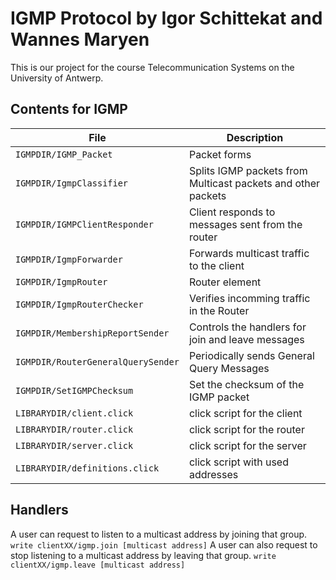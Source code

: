 IGMP Protocol by Igor Schittekat and Wannes Maryen
==================================================

This is our project for the course Telecommunication Systems on the University of Antwerp. 

Contents for IGMP
-----------------

File                                | Description
----------------------------------- | -------------------------------
`IGMPDIR/IGMP_Packet`               | Packet forms
`IGMPDIR/IgmpClassifier`            | Splits IGMP packets from Multicast packets and other packets
`IGMPDIR/IGMPClientResponder`       | Client responds to messages sent from the router
`IGMPDIR/IgmpForwarder`             | Forwards multicast traffic to the client
`IGMPDIR/IgmpRouter`                | Router element
`IGMPDIR/IgmpRouterChecker`         | Verifies incomming traffic in the Router
`IGMPDIR/MembershipReportSender`    | Controls the handlers for join and leave messages
`IGMPDIR/RouterGeneralQuerySender`  | Periodically sends General Query Messages
`IGMPDIR/SetIGMPChecksum`           | Set the checksum of the IGMP packet
`LIBRARYDIR/client.click`           | click script for the client
`LIBRARYDIR/router.click`           | click script for the router
`LIBRARYDIR/server.click`           | click script for the server
`LIBRARYDIR/definitions.click`      | click script with used addresses


Handlers
-------------

A user can request to listen to a multicast address by joining that group. 
`write clientXX/igmp.join [multicast address]`
A user can also request to stop listening to a multicast address by leaving that group.
`write clientXX/igmp.leave [multicast address]`

